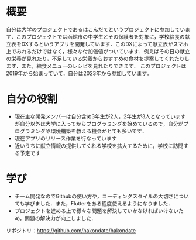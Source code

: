 # 概要
自分は大学のプロジェクトであるはこんだてというプロジェクトに参加しています．このプロジェクトでは函館市の中学生とその保護者を対象に，学校給食の献立表をDXするというアプリを開発しています．このDXによって献立表がスマホ上でみれるだけではなく，様々な付加価値がついています．例えばその日の献立の栄養が見れたり，不足している栄養からおすすめの食材を提案してくれたりします．また，給食メニューのレシピを見れたりできます．
このプロジェクトは2019年から始まっていて，自分は2023年から参加しています．
# 自分の役割
- 現在主な開発メンバーは自分含め3年生が2人，2年生が3人となっていますが自分以外は大学に入ってからプログラミングを始めているので，自分がプログラミングや環境構築を教える機会がとても多いです．
- 現在アプリのリリース作業を行なっています
- 近いうちに献立情報の提供してくれる学校を拡大するために，学校に訪問する予定です

# 学び
- チーム開発なのでGithubの使い方や，コーディングスタイルの大切さについても学びました．また，Flutterをある程度使えるようになりました．
- プロジェクトを進める上で様々な問題を解決していかなければいけないため，問題の解決力が向上しました．

リポジトリ：https://github.com/hakondate/hakondate